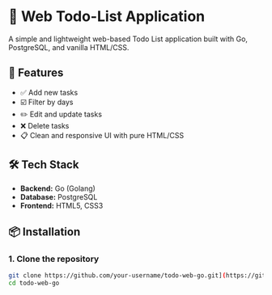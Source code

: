 # 📝 Web Todo-List Application

A simple and lightweight web-based Todo List application built with Go, PostgreSQL, and vanilla HTML/CSS.

## 🚀 Features

- ✅ Add new tasks
- ☑️ Filter by days
- ✏️ Edit and update tasks
- ❌ Delete tasks
- 📋 Clean and responsive UI with pure HTML/CSS

## 🛠️ Tech Stack

- **Backend:** Go (Golang)
- **Database:** PostgreSQL
- **Frontend:** HTML5, CSS3

## 📦 Installation

### 1. Clone the repository

```bash
git clone https://github.com/your-username/todo-web-go.git](https://github.com/PhoenixJustCode/todoList-webVersion
cd todo-web-go
